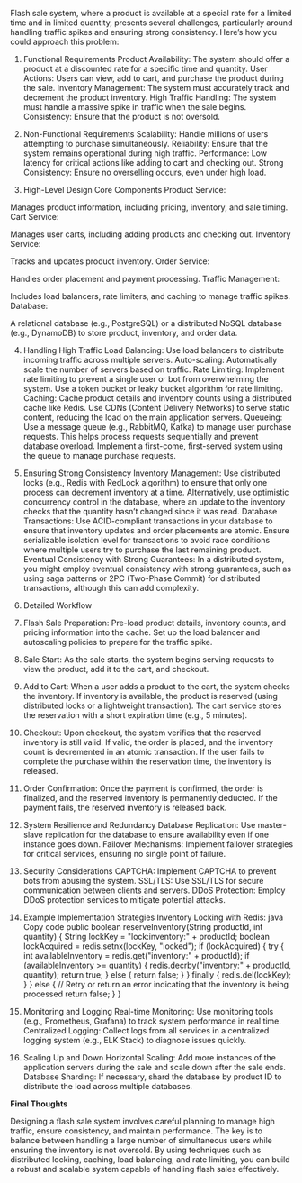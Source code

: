 Flash sale system, where a product is available at a special rate for a limited time and in limited quantity, presents several challenges, particularly around handling traffic spikes and ensuring strong consistency. Here’s how you could approach this problem:

1. Functional Requirements
Product Availability: The system should offer a product at a discounted rate for a specific time and quantity.
User Actions: Users can view, add to cart, and purchase the product during the sale.
Inventory Management: The system must accurately track and decrement the product inventory.
High Traffic Handling: The system must handle a massive spike in traffic when the sale begins.
Consistency: Ensure that the product is not oversold.

2. Non-Functional Requirements
Scalability: Handle millions of users attempting to purchase simultaneously.
Reliability: Ensure that the system remains operational during high traffic.
Performance: Low latency for critical actions like adding to cart and checking out.
Strong Consistency: Ensure no overselling occurs, even under high load.

3. High-Level Design
Core Components
Product Service:

Manages product information, including pricing, inventory, and sale timing.
Cart Service:

Manages user carts, including adding products and checking out.
Inventory Service:

Tracks and updates product inventory.
Order Service:

Handles order placement and payment processing.
Traffic Management:

Includes load balancers, rate limiters, and caching to manage traffic spikes.
Database:

A relational database (e.g., PostgreSQL) or a distributed NoSQL database (e.g., DynamoDB) to store product, inventory, and order data.

4. Handling High Traffic
Load Balancing:
Use load balancers to distribute incoming traffic across multiple servers.
Auto-scaling: Automatically scale the number of servers based on traffic.
Rate Limiting:
Implement rate limiting to prevent a single user or bot from overwhelming the system.
Use a token bucket or leaky bucket algorithm for rate limiting.
Caching:
Cache product details and inventory counts using a distributed cache like Redis.
Use CDNs (Content Delivery Networks) to serve static content, reducing the load on the main application servers.
Queueing:
Use a message queue (e.g., RabbitMQ, Kafka) to manage user purchase requests. This helps process requests sequentially and prevent database overload.
Implement a first-come, first-served system using the queue to manage purchase requests.

5. Ensuring Strong Consistency
Inventory Management:
Use distributed locks (e.g., Redis with RedLock algorithm) to ensure that only one process can decrement inventory at a time.
Alternatively, use optimistic concurrency control in the database, where an update to the inventory checks that the quantity hasn’t changed since it was read.
Database Transactions:
Use ACID-compliant transactions in your database to ensure that inventory updates and order placements are atomic.
Ensure serializable isolation level for transactions to avoid race conditions where multiple users try to purchase the last remaining product.
Eventual Consistency with Strong Guarantees:
In a distributed system, you might employ eventual consistency with strong guarantees, such as using saga patterns or 2PC (Two-Phase Commit) for distributed transactions, although this can add complexity.
6. Detailed Workflow
1. Flash Sale Preparation:
Pre-load product details, inventory counts, and pricing information into the cache.
Set up the load balancer and autoscaling policies to prepare for the traffic spike.
2. Sale Start:
As the sale starts, the system begins serving requests to view the product, add it to the cart, and checkout.
3. Add to Cart:
When a user adds a product to the cart, the system checks the inventory.
If inventory is available, the product is reserved (using distributed locks or a lightweight transaction).
The cart service stores the reservation with a short expiration time (e.g., 5 minutes).
4. Checkout:
Upon checkout, the system verifies that the reserved inventory is still valid.
If valid, the order is placed, and the inventory count is decremented in an atomic transaction.
If the user fails to complete the purchase within the reservation time, the inventory is released.
5. Order Confirmation:
Once the payment is confirmed, the order is finalized, and the reserved inventory is permanently deducted.
If the payment fails, the reserved inventory is released back.

6. System Resilience and Redundancy
Database Replication: Use master-slave replication for the database to ensure availability even if one instance goes down.
Failover Mechanisms: Implement failover strategies for critical services, ensuring no single point of failure.

7. Security Considerations
CAPTCHA: Implement CAPTCHA to prevent bots from abusing the system.
SSL/TLS: Use SSL/TLS for secure communication between clients and servers.
DDoS Protection: Employ DDoS protection services to mitigate potential attacks.

8. Example Implementation Strategies
Inventory Locking with Redis:
java
Copy code
public boolean reserveInventory(String productId, int quantity) {
    String lockKey = "lock:inventory:" + productId;
    boolean lockAcquired = redis.setnx(lockKey, "locked");
    if (lockAcquired) {
        try {
            int availableInventory = redis.get("inventory:" + productId);
            if (availableInventory >= quantity) {
                redis.decrby("inventory:" + productId, quantity);
                return true;
            } else {
                return false;
            }
        } finally {
            redis.del(lockKey);
        }
    } else {
        // Retry or return an error indicating that the inventory is being processed
        return false;
    }
}

9. Monitoring and Logging
Real-time Monitoring: Use monitoring tools (e.g., Prometheus, Grafana) to track system performance in real time.
Centralized Logging: Collect logs from all services in a centralized logging system (e.g., ELK Stack) to diagnose issues quickly.

10. Scaling Up and Down
Horizontal Scaling: Add more instances of the application servers during the sale and scale down after the sale ends.
Database Sharding: If necessary, shard the database by product ID to distribute the load across multiple databases.

**Final Thoughts**

Designing a flash sale system involves careful planning to manage high traffic, ensure consistency, and maintain performance. The key is to balance between handling a large number of simultaneous users while ensuring the inventory is not oversold. By using techniques such as distributed locking, caching, load balancing, and rate limiting, you can build a robust and scalable system capable of handling flash sales effectively.